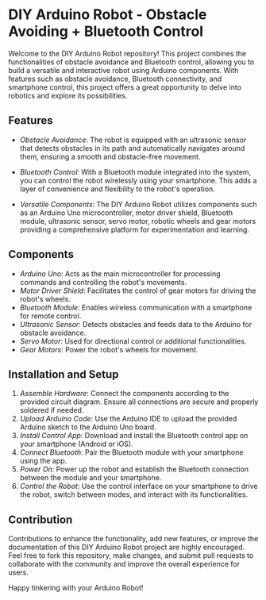 # DIY Arduino Robot - Obstacle Avoiding + Bluetooth Control

Welcome to the DIY Arduino Robot repository! This project combines the functionalities of obstacle avoidance and Bluetooth control, allowing you to build a versatile and interactive robot using Arduino components. With features such as obstacle avoidance, Bluetooth connectivity, and smartphone control, this project offers a great opportunity to delve into robotics and explore its possibilities.

## Features

- *Obstacle Avoidance*: The robot is equipped with an ultrasonic sensor that detects obstacles in its path and automatically navigates around them, ensuring a smooth and obstacle-free movement.

- *Bluetooth Control*: With a Bluetooth module integrated into the system, you can control the robot wirelessly using your smartphone. This adds a layer of convenience and flexibility to the robot's operation.

- *Versatile Components*: The DIY Arduino Robot utilizes components such as an Arduino Uno microcontroller, motor driver shield, Bluetooth module, ultrasonic sensor, servo motor, robotic wheels and gear motors providing a comprehensive platform for experimentation and learning.

## Components

- *Arduino Uno*: Acts as the main microcontroller for processing commands and controlling the robot's movements.
- *Motor Driver Shield*: Facilitates the control of gear motors for driving the robot's wheels.
- *Bluetooth Module*: Enables wireless communication with a smartphone for remote control.
- *Ultrasonic Sensor*: Detects obstacles and feeds data to the Arduino for obstacle avoidance.
- *Servo Motor*: Used for directional control or additional functionalities.
- *Gear Motors*: Power the robot's wheels for movement.

## Installation and Setup

1. *Assemble Hardware*: Connect the components according to the provided circuit diagram. Ensure all connections are secure and properly soldered if needed.
2. *Upload Arduino Code*: Use the Arduino IDE to upload the provided Arduino sketch to the Arduino Uno board.
3. *Install Control App*: Download and install the Bluetooth control app on your smartphone (Android or iOS).
4. *Connect Bluetooth*: Pair the Bluetooth module with your smartphone using the app.
5. *Power On*: Power up the robot and establish the Bluetooth connection between the module and your smartphone.
6. *Control the Robot*: Use the control interface on your smartphone to drive the robot, switch between modes, and interact with its functionalities.

## Contribution

Contributions to enhance the functionality, add new features, or improve the documentation of this DIY Arduino Robot project are highly encouraged. Feel free to fork this repository, make changes, and submit pull requests to collaborate with the community and improve the overall experience for users.

Happy tinkering with your Arduino Robot!
